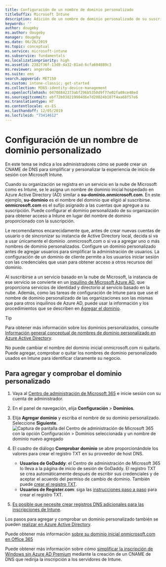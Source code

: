```yaml
---
title: Configuración de un nombre de dominio personalizado
titleSuffix: Microsoft Intune
description: Adición de un nombre de dominio personalizado de su suscripción de Microsoft Intune
keywords: ''
author: dougeby
ms.author: dougeby
manager: dougeby
ms.date: 06/26/2019
ms.topic: conceptual
ms.service: microsoft-intune
ms.subservice: fundamentals
ms.localizationpriority: high
ms.assetid: 2382f36f-13d8-4a32-81ad-6cfa604889c3
ms.reviewer: angerobe
ms.suite: ems
search.appverid: MET150
ms.custom: intune-classic; get-started
ms.collection: M365-identity-device-management
ms.openlocfilehash: 04708842373abf296b5350d9f77e02fa08ce48ed
ms.sourcegitcommit: ebf72b038219904d6e7d20024b107f4aa68f57e6
ms.translationtype: HT
ms.contentlocale: es-ES
ms.lasthandoff: 12/05/2019
ms.locfileid: "73414612"
---
```

# <a name="configure-a-custom-domain-name"></a>Configuración de un nombre de dominio personalizado

En este tema se indica a los administradores cómo se puede crear un CNAME de DNS para simplificar y personalizar la experiencia de inicio de sesión con Microsoft Intune.

Cuando su organización se registra en un servicio en la nube de Microsoft como es Intune, se le asigna un nombre de dominio inicial hospedado en Azure Active Directory (AD) similar a **su-dominio.onmicrosoft.com**. En este ejemplo, **su-dominio** es el nombre del dominio que eligió al suscribirse. **onmicrosoft.com** es el sufijo asignado a las cuentas que agregue a su suscripción. Puede configurar el dominio personalizado de su organización para obtener acceso a Intune en lugar del nombre de dominio proporcionado con la suscripción.

Le recomendamos encarecidamente que, antes de crear nuevas cuentas de usuario o de sincronizar su instancia de Active Directory local, decida si va a usar únicamente el dominio .onmicrosoft.com o si va a agregar uno o más nombres de dominio personalizados. Configure un dominio personalizado antes de agregar usuarios para simplificar la administración de usuarios. La configuración de un dominio de cliente permite a los usuarios iniciar sesión con las credenciales que usan para obtener acceso a otros recursos del dominio.

Al suscribirse a un servicio basado en la nube de Microsoft, la instancia de ese servicio se convierte en un [inquilino de Microsoft Azure AD](https://technet.microsoft.com/library/jj573650.aspx#BKMK_WhatIsAnAzureADTenant), que proporciona servicios de identidad y directorio al servicio basado en la nube. Además, como las tareas de configuración de Intune para que use el nombre de dominio personalizado de las organizaciones son las mismas que para otros inquilinos de Azure AD, puede usar la información y los procedimientos que se describen en [Agregar el dominio](https://azure.microsoft.com/documentation/articles/active-directory-add-domain/).

> [!TIP]
> Para obtener más información sobre los dominios personalizados, consulte [Información general conceptual de nombres de dominio personalizado en Azure Active Directory](https://azure.microsoft.com/documentation/articles/active-directory-add-domain-concepts/).

No puede cambiar el nombre del dominio inicial onmicrosoft.com ni quitarlo. Puede agregar, comprobar o quitar los nombres de dominio personalizado usados en Intune para identificar claramente su negocio.

## <a name="to-add-and-verify-your-custom-domain"></a>Para agregar y comprobar el dominio personalizado

1. Vaya al [Centro de administración de Microsoft 365](https://admin.microsoft.com/) e inicie sesión con su cuenta de administrador.

2. En el panel de navegación, elija **Configuración** &gt; **Dominios**.

3. Elija **Agregar dominio** y escriba el nombre de su dominio personalizado. Seleccione **Siguiente**.
   ![Captura de pantalla del Centro de administración de Microsoft 365 con la opción Configuración > Dominios seleccionada y un nombre de dominio nuevo agregado](./media/custom-domain-name-configure/domain-custom-add.png)
4. El cuadro de diálogo **Comprobar dominio** se abre proporcionándole los valores para crear el registro TXT en su proveedor de host DNS.
    - **Usuarios de GoDaddy**: el Centro de administración de Microsoft 365 lo lleva a la página de inicio de sesión de GoDaddy. El registro TXT se crea automáticamente después de escribir sus credenciales y de aceptar el acuerdo del permiso de cambio de dominio. También puede [crear el registro TXT](https://support.office.com/article/Create-DNS-records-at-GoDaddy-for-Office-365-f40a9185-b6d5-4a80-bb31-aa3bb0cab48a).
    - **Usuarios de Register.com**: siga las [instrucciones paso a paso](https://support.office.com/article/Create-DNS-records-at-Register-com-for-Office-365-55bd8c38-3316-48ae-a368-4959b2c1684e#BKMK_verify) para crear el registro TXT.
5. [Es posible que necesite crear registros DNS adicionales para las inscripciones de Intune](../enrollment/windows-enroll.md#simplify-windows-enrollment-without-azure-ad-premium).

Los pasos para agregar y comprobar un dominio personalizado también se pueden [realizar en Azure Active Directory](https://azure.microsoft.com/documentation/articles/active-directory-add-domain/).

Puede obtener más información [sobre su dominio inicial onmicrosoft.com en Office 365](https://support.office.com/article/About-your-initial-onmicrosoft-com-domain-in-Office-365-B9FC3018-8844-43F3-8DB1-1B3A8E9CFD5A)

Puede obtener más información sobre cómo [simplificar la inscripción de Windows sin Azure AD Premium](../enrollment/windows-enroll.md#simplify-windows-enrollment-without-azure-ad-premium) mediante la creación de un CNAME de DNS que redirija la inscripción a los servidores de Intune.
